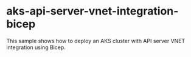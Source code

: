 # aks-api-server-vnet-integration-bicep
This sample shows how to deploy an AKS cluster with API server VNET integration using Bicep.
